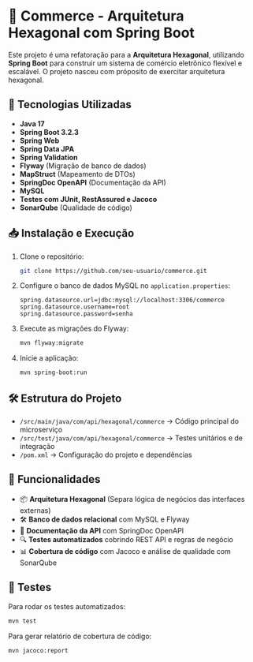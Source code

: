 # 🛒 Commerce - Arquitetura Hexagonal com Spring Boot

Este projeto é uma refatoração para a **Arquitetura Hexagonal**, utilizando **Spring Boot** para construir um sistema de comércio eletrônico flexível e escalável.
O projeto nasceu com próposito de exercitar arquitetura hexagonal.

## 🚀 Tecnologias Utilizadas

- **Java 17**  
- **Spring Boot 3.2.3**  
- **Spring Web**  
- **Spring Data JPA**  
- **Spring Validation**  
- **Flyway** (Migração de banco de dados)  
- **MapStruct** (Mapeamento de DTOs)  
- **SpringDoc OpenAPI** (Documentação da API)  
- **MySQL**  
- **Testes com JUnit, RestAssured e Jacoco**  
- **SonarQube** (Qualidade de código)  

## 📥 Instalação e Execução

1. Clone o repositório:
   ```sh
   git clone https://github.com/seu-usuario/commerce.git
   ```

2. Configure o banco de dados MySQL no `application.properties`:
   ```properties
   spring.datasource.url=jdbc:mysql://localhost:3306/commerce
   spring.datasource.username=root
   spring.datasource.password=senha
   ```

3. Execute as migrações do Flyway:
   ```sh
   mvn flyway:migrate
   ```

4. Inicie a aplicação:
   ```sh
   mvn spring-boot:run
   ```

## 🛠 Estrutura do Projeto

- `/src/main/java/com/api/hexagonal/commerce` → Código principal do microserviço  
- `/src/test/java/com/api/hexagonal/commerce` → Testes unitários e de integração  
- `/pom.xml` → Configuração do projeto e dependências  

## 📌 Funcionalidades

- 📦 **Arquitetura Hexagonal** (Separa lógica de negócios das interfaces externas)  
- 🛠 **Banco de dados relacional** com MySQL e Flyway  
- 📑 **Documentação da API** com SpringDoc OpenAPI  
- 🔍 **Testes automatizados** cobrindo REST API e regras de negócio  
- 📊 **Cobertura de código** com Jacoco e análise de qualidade com SonarQube  

## 🧪 Testes

Para rodar os testes automatizados:
```sh
mvn test
```

Para gerar relatório de cobertura de código:
```sh
mvn jacoco:report
```
